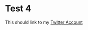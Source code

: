 # Test 4















This should link to my [Twitter Account](https://www.twitter.com/OluwadaraDaily)